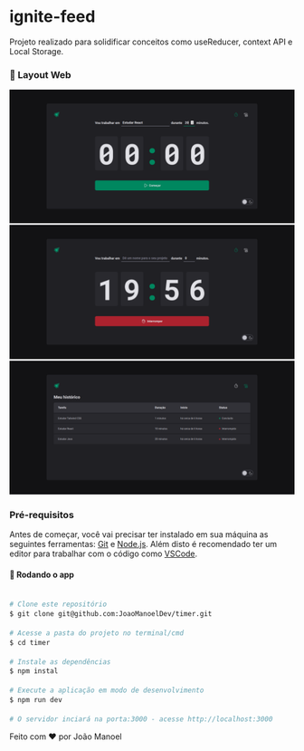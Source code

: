 # ignite-feed

Projeto realizado para solidificar conceitos como useReducer, context API e Local Storage.

### 🎨 Layout Web

<p align="center">
   <img alt = "Web app" src = "./.github/images/home01.png" width="800px" />
   <img alt = "Web app" src = "./.github/images/home02.png" width="800px" />
   <img alt = "Web app" src = "./.github/images/history.png" width="800px" />
</p>

### Pré-requisitos

Antes de começar, você vai precisar ter instalado em sua máquina as seguintes ferramentas:
[Git](https://git-scm.com) e [Node.js](https://nodejs.org/en/). 
Além disto é recomendado ter um editor para trabalhar com o código como [VSCode](https://code.visualstudio.com/).

#### 🎲 Rodando o app

```bash

# Clone este repositório
$ git clone git@github.com:JoaoManoelDev/timer.git

# Acesse a pasta do projeto no terminal/cmd
$ cd timer

# Instale as dependências
$ npm instal

# Execute a aplicação em modo de desenvolvimento
$ npm run dev

# O servidor inciará na porta:3000 - acesse http://localhost:3000

```

Feito com ❤️ por João Manoel
